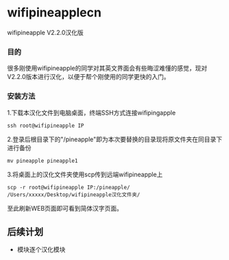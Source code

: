 # wifipineapplecn
wifipineapple V2.2.0汉化版
### 目的
很多刚使用wifipineapple的同学对其英文界面会有些晦涩难懂的感觉，现对V2.2.0版本进行汉化，以便于帮个刚使用的同学更快的入门。

### 安装方法
1.下载本汉化文件到电脑桌面，终端SSH方式连接wifipingapple
```
ssh root@wifipineapple IP
```
2.登录后根目录下的"/pineapple"即为本次要替换的目录现将原文件夹在同目录下进行备份
```
mv pineapple pineapple1
```
3.将桌面上的汉化文件夹使用scp传到远端wifipineapple上
```
scp -r root@wifipineapple IP:/pineapple/ /Users/xxxxx/Desktop/wifipineapple汉化文件夹/
```

至此刷新WEB页面即可看到简体汉字页面。

## 后续计划
* 模块逐个汉化模块
